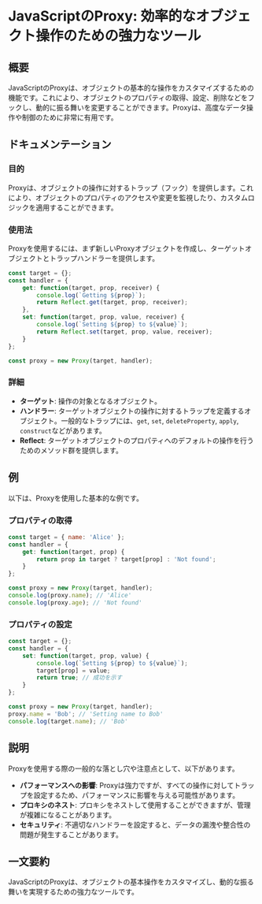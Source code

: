 <!--
Meta Description: # JavaScriptのProxy: 効率的なオブジェクト操作のための強力なツール ## 概要 JavaScriptのProxyは、オブジェクトの基本的な操作をカスタマイズするための機能です。これにより、オブジェクトのプロパティの取得、設定、削除などをフックし、動的に振る舞いを変更することができま...
Meta Keywords: target, prop, const, proxy, handler
-->

# JavaScriptのProxy: 効率的なオブジェクト操作のための強力なツール

## 概要
JavaScriptのProxyは、オブジェクトの基本的な操作をカスタマイズするための機能です。これにより、オブジェクトのプロパティの取得、設定、削除などをフックし、動的に振る舞いを変更することができます。Proxyは、高度なデータ操作や制御のために非常に有用です。

## ドキュメンテーション

### 目的
Proxyは、オブジェクトの操作に対するトラップ（フック）を提供します。これにより、オブジェクトのプロパティのアクセスや変更を監視したり、カスタムロジックを適用することができます。

### 使用法
Proxyを使用するには、まず新しいProxyオブジェクトを作成し、ターゲットオブジェクトとトラップハンドラーを提供します。

```javascript
const target = {};
const handler = {
    get: function(target, prop, receiver) {
        console.log(`Getting ${prop}`);
        return Reflect.get(target, prop, receiver);
    },
    set: function(target, prop, value, receiver) {
        console.log(`Setting ${prop} to ${value}`);
        return Reflect.set(target, prop, value, receiver);
    }
};

const proxy = new Proxy(target, handler);
```

### 詳細
- **ターゲット**: 操作の対象となるオブジェクト。
- **ハンドラー**: ターゲットオブジェクトの操作に対するトラップを定義するオブジェクト。一般的なトラップには、`get`, `set`, `deleteProperty`, `apply`, `construct`などがあります。
- **Reflect**: ターゲットオブジェクトのプロパティへのデフォルトの操作を行うためのメソッド群を提供します。

## 例
以下は、Proxyを使用した基本的な例です。

### プロパティの取得
```javascript
const target = { name: 'Alice' };
const handler = {
    get: function(target, prop) {
        return prop in target ? target[prop] : 'Not found';
    }
};

const proxy = new Proxy(target, handler);
console.log(proxy.name); // 'Alice'
console.log(proxy.age); // 'Not found'
```

### プロパティの設定
```javascript
const target = {};
const handler = {
    set: function(target, prop, value) {
        console.log(`Setting ${prop} to ${value}`);
        target[prop] = value;
        return true; // 成功を示す
    }
};

const proxy = new Proxy(target, handler);
proxy.name = 'Bob'; // 'Setting name to Bob'
console.log(target.name); // 'Bob'
```

## 説明
Proxyを使用する際の一般的な落とし穴や注意点として、以下があります。

- **パフォーマンスへの影響**: Proxyは強力ですが、すべての操作に対してトラップを設定するため、パフォーマンスに影響を与える可能性があります。
- **プロキシのネスト**: プロキシをネストして使用することができますが、管理が複雑になることがあります。
- **セキュリティ**: 不適切なハンドラーを設定すると、データの漏洩や整合性の問題が発生することがあります。

## 一文要約
JavaScriptのProxyは、オブジェクトの基本操作をカスタマイズし、動的な振る舞いを実現するための強力なツールです。